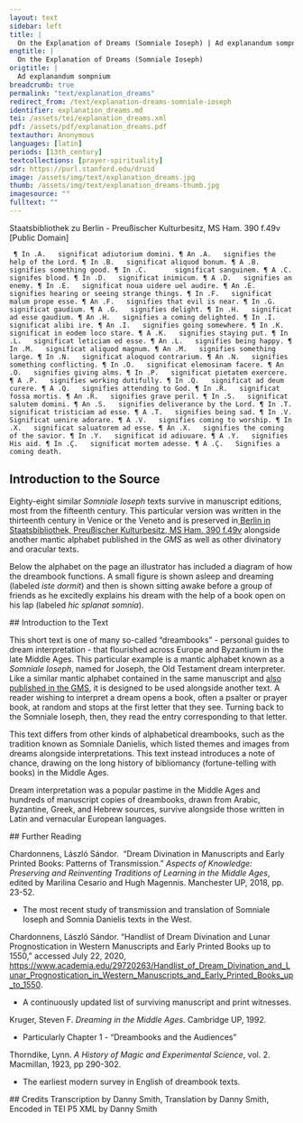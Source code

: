 ```yaml
---
layout: text
sidebar: left
title: |
  On the Explanation of Dreams (Somniale Ioseph) | Ad explanandum sompnium
engtitle: |
  On the Explanation of Dreams (Somniale Ioseph)
origtitle: |
  Ad explanandum sompnium
breadcrumb: true
permalink: "text/explanation_dreams"
redirect_from: /text/explanation-dreams-somniale-ioseph
identifier: explanation_dreams.md
tei: /assets/tei/explanation_dreams.xml
pdf: /assets/pdf/explanation_dreams.pdf
textauthor: Anonymous
languages: [latin]
periods: [13th_century]
textcollections: [prayer-spirituality]
sdr: https://purl.stanford.edu/druid 
image: /assets/img/text/explanation_dreams.jpg
thumb: /assets/img/text/explanation_dreams-thumb.jpg
imagesource: ""
fulltext: ""
---
```

 Staatsbibliothek zu Berlin - Preußischer Kulturbesitz, MS Ham. 390 f.49v [Public Domain]

     ¶ In .A.   significat adiutorium domini. ¶ An .A.   signifies the help of the Lord. ¶ In .B.   significat aliquod bonum. ¶ A .B.   signifies something good. ¶ In .C.       significat sanguinem. ¶ A .C.   signifes blood. ¶ In .D.   significat inimicum. ¶ A .D.   signifies an enemy. ¶ In .E.   significat noua uidere uel audire. ¶ An .E.   signifies hearing or seeing strange things. ¶ In .F.   significat malum prope esse. ¶ An .F.   signifies that evil is near. ¶ In .G.   significat gaudium. ¶ A .G.   signifies delight. ¶ In .H.   significat ad esse gaudium. ¶ An .H.   signifies a coming delighted. ¶ In .I.   significat alibi ire. ¶ An .I.   signifies going somewhere. ¶ In .K.   significat in eodem loco stare. ¶ A .K.   signifies staying put. ¶ In .L.   significat leticiam ed esse. ¶ An .L.   signifies being happy. ¶ In .M.   significat aliquod magnum. ¶ An .M.   signifies something large. ¶ In .N.   significat aloquod contrarium. ¶ An .N.   signifies something conflicting. ¶ In .O.   significat elemosinam facere. ¶ An .O.   signifies giving alms. ¶ In .P.   significat pietatem exercere. ¶ A .P.   signifies working dutifully. ¶ In .Q.   significat ad deum curere. ¶ A .Q.   signifies attending to God. ¶ In .R.   significat fossa mortis. ¶ An .R.   signifies grave peril. ¶ In .S.   significat salutem domini. ¶ An .S.   signifies deliverance by the Lord. ¶ In .T.   significat tristiciam ad esse. ¶ A .T.   signifies being sad. ¶ In .V.   Significat uenire adorare. ¶ A .V.   signifies coming to worship. ¶ In .X.   significat saluatorem ad esse. ¶ An .X.   signifies the coming of the savior. ¶ In .Y.   significat id adiuuare. ¶ A .Y.   signifies His aid. ¶ In .Ç.   significat mortem adesse. ¶ A .Ç.   Signifies a coming death. 
 
## Introduction to the Source 
<p>Eighty-eight similar <em>Somniale Ioseph</em> texts survive in manuscript editions, most from the fifteenth century. This particular version was written in the thirteenth century in Venice or the Veneto and is preserved in<a href="https://digital.staatsbibliothek-berlin.de/werkansicht?PPN=PPN679690611&view=overview-toc&PHYSID=PHYS_0106&DMDID=DMDLOG_0006"> Berlin in Staatsbibliothek, Preußischer Kulturbesitz, MS Ham. 390 f.49v</a> alongside another mantic alphabet published in the <em>GMS </em>as well as other divinatory and oracular texts.</p> <p>Below the alphabet on the page an illustrator has included a diagram of how the dreambook functions. A small figure is shown asleep and dreaming (labeled <em>iste dormit</em>) and then is shown sitting awake before a group of friends as he excitedly explains his dream with the help of a book open on his lap (labeled <em>hic splanat somnia</em>).</p>
## Introduction to the Text 
<p dir="ltr" id="docs-internal-guid-33ca8981-7fff-1a21-0764-12f4073cef22">This short text is one of many so-called “dreambooks” - personal guides to dream interpretation - that flourished across Europe and Byzantium in the late Middle Ages. This particular example is a mantic alphabet known as a <em>Somniale Ioseph</em>, named for Joseph, the Old Testament dream interpreter. Like a similar mantic alphabet contained in the same manuscript and <a href="https://sourcebook.stanford.edu/text/explanation-divination-through-apostles">also published in the GMS</a>, it is designed to be used alongside another text. A reader wishing to interpret a dream opens a book, often a psalter or prayer book, at random and stops at the first letter that they see. Turning back to the Somniale Ioseph, then, they read the entry corresponding to that letter.</p> <p dir="ltr">This text differs from other kinds of alphabetical dreambooks, such as the tradition known as Somniale Danielis, which listed themes and images from dreams alongside interpretations. This text instead introduces a note of chance, drawing on the long history of bibliomancy (fortune-telling with books) in the Middle Ages.</p> <p dir="ltr">Dream interpretation was a popular pastime in the Middle Ages and hundreds of manuscript copies of dreambooks, drawn from Arabic, Byzantine, Greek, and Hebrew sources, survive alongside those written in Latin and vernacular European languages.</p>
## Further Reading 
<p dir="ltr" id="docs-internal-guid-2374469c-7fff-5c9f-a442-bbbb1a7b9ddd">Chardonnens, László Sándor.  “Dream Divination in Manuscripts and Early Printed Books: Patterns of Transmission.” <em>Aspects of Knowledge: Preserving and Reinventing Traditions of Learning in the Middle Ages</em>, edited by Marilina Cesario and Hugh Magennis. Manchester UP, 2018, pp. 23-52.</p> <ul id="docs-internal-guid-803a6b04-7fff-a417-d5a7-e2ef567b0659"> <li dir="ltr"> <p dir="ltr" role="presentation">The most recent study of transmission and translation of Somniale Ioseph and Somnia Danielis texts in the West.</p> </li> </ul> <p dir="ltr">Chardonnens, László Sándor. “Handlist of Dream Divination and Lunar Prognostication in Western Manuscripts and Early Printed Books up to 1550,” accessed July 22, 2020,<a href="https://www.academia.edu/29720263/Handlist_of_Dream_Divination_and_Lunar_Prognostication_in_Western_Manuscripts_and_Early_Printed_Books_up_to_1550"> https://www.academia.edu/29720263/Handlist_of_Dream_Divination_and_Lunar_Prognostication_in_Western_Manuscripts_and_Early_Printed_Books_up_to_1550</a>.</p> <ul id="docs-internal-guid-16da9079-7fff-0450-0056-ac10141868de"> <li dir="ltr"> <p dir="ltr" role="presentation">A continuously updated list of surviving manuscript and print witnesses.</p> </li> </ul> <p dir="ltr">Kruger, Steven F. <em>Dreaming in the Middle Ages. </em>Cambridge UP, 1992.</p> <ul> <li dir="ltr"> <p dir="ltr" role="presentation">Particularly Chapter 1 - “Dreambooks and the Audiences”</p> </li> </ul> <p>Thorndike, Lynn. <em>A History of Magic and Experimental Science</em>, vol. 2. Macmillan, 1923, pp 290-302.</p> <ul> <li>The earliest modern survey in English of dreambook texts.</li> </ul>
## Credits
Transcription by Danny Smith, Translation by Danny Smith, Encoded in TEI P5 XML by Danny Smith
